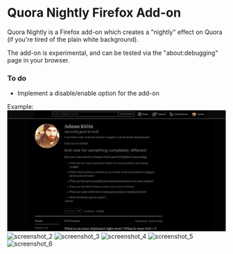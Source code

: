 # Quora Nightly Firefox Add-on

Quora Nightly is a Firefox add-on which creates a "nightly" effect on Quora (if you're tired of the plain white background).

The add-on is experimental, and can be tested via the "about:debugging" page in your browser.

### To do
* Implement a disable/enable option for the add-on 

Example:
![screenshot](https://github.com/TheAdnan/Quora-Nightly/blob/master/test_screenshot/Screenshot_1.jpg)
![screenshot_2](https://user-images.githubusercontent.com/8043309/31342774-bc2dcf5c-acdb-11e7-8ebd-ce5e43d45760.jpg)
![screenshot_3](https://user-images.githubusercontent.com/8043309/31342476-e1719376-acda-11e7-8cba-b97e88b215d5.jpg)
![screenshot_4](https://user-images.githubusercontent.com/8043309/31342485-ee0bdbbe-acda-11e7-80a7-70da15459ae8.jpg)
![screenshot_5](https://user-images.githubusercontent.com/8043309/31342495-f39c5900-acda-11e7-8bd4-e06c4e432788.jpg)
![screenshot_6](https://user-images.githubusercontent.com/8043309/31342775-bc3e5b6a-acdb-11e7-8903-fe6d0a56b9c9.jpg)
